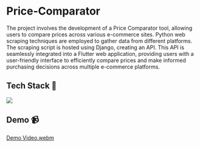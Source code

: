 # Price-Comparator
The project involves the development of a Price Comparator tool, allowing users to compare prices across various e-commerce sites. Python web scraping techniques are employed to gather data from different platforms. The scraping script is hosted using Django, creating an API. This API is seamlessly integrated into a Flutter web application, providing users with a user-friendly interface to efficiently compare prices and make informed purchasing decisions across multiple e-commerce platforms.

## Tech Stack 📎

<div>
  <img src="https://skillicons.dev/icons?i=flutter,dart,python,django"/>  
</div>

## Demo 📹


[Demo Video.webm](https://github.com/Aaditya1612/Price-Comparator/assets/83654180/d2041a06-7489-407d-8905-cdd269736dc6)
